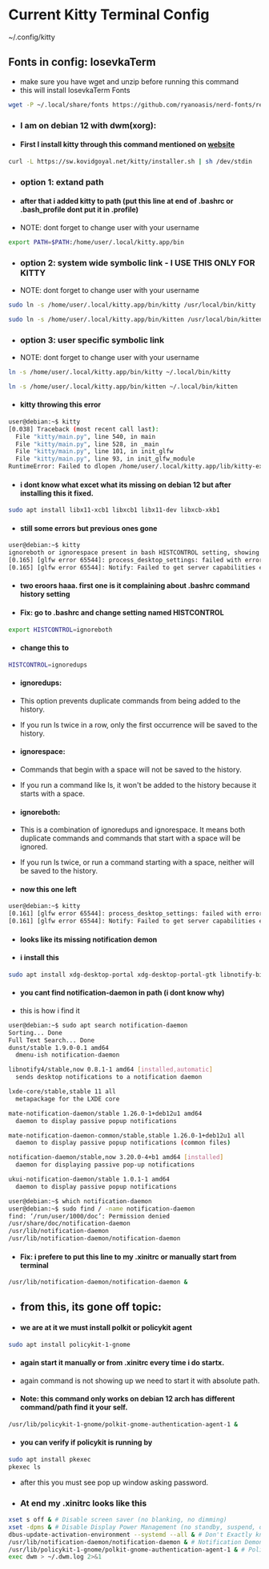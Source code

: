 
# Current Kitty Terminal Config

~/.config/kitty



## Fonts in config: IosevkaTerm

- make sure you have wget and unzip before running this command
- this will install IosevkaTerm Fonts

```bash
wget -P ~/.local/share/fonts https://github.com/ryanoasis/nerd-fonts/releases/download/v3.3.0/IosevkaTerm.zip && cd ~/.local/share/fonts && unzip IosevkaTerm.zip && rm IosevkaTerm.zip LICENSE.md README.md && fc-cache -fv
```

- ### I am on debian 12 with dwm(xorg):

- #### First I install kitty through this command mentioned on [website](https://sw.kovidgoyal.net/kitty/binary/)
```bash
curl -L https://sw.kovidgoyal.net/kitty/installer.sh | sh /dev/stdin
```

- ### option 1: extand path
- #### after that i added kitty to path (put this line at end of .bashrc or .bash_profile dont put it in .profile)
- NOTE: dont forget to change user with your username
```bash
export PATH=$PATH:/home/user/.local/kitty.app/bin
```

- ### option 2: system wide symbolic link - I USE THIS ONLY FOR KITTY
- NOTE: dont forget to change user with your username
```bash
sudo ln -s /home/user/.local/kitty.app/bin/kitty /usr/local/bin/kitty
```
```bash
sudo ln -s /home/user/.local/kitty.app/bin/kitten /usr/local/bin/kitten
```

 - ### option 3: user specific symbolic link
 - NOTE: dont forget to change user with your username
```bash
ln -s /home/user/.local/kitty.app/bin/kitty ~/.local/bin/kitty
```
```bash
ln -s /home/user/.local/kitty.app/bin/kitten ~/.local/bin/kitten
```

- #### kitty throwing this error
```bash
user@debian:~$ kitty
[0.038] Traceback (most recent call last):
  File "kitty/main.py", line 540, in main
  File "kitty/main.py", line 528, in _main
  File "kitty/main.py", line 101, in init_glfw
  File "kitty/main.py", line 93, in init_glfw_module
RuntimeError: Failed to dlopen /home/user/.local/kitty.app/lib/kitty-extensions/kitty.glfw-x11.so with error: libxcb-xkb.so.1: cannot open shared object file: No such file or directory
```

- #### i dont know what excet what its missing on debian 12 but after installing this it fixed.
```bash
sudo apt install libx11-xcb1 libxcb1 libx11-dev libxcb-xkb1
```

- #### still some errors but previous ones gone
```bash
user@debian:~$ kitty
ignoreboth or ignorespace present in bash HISTCONTROL setting, showing running command will not be robust
[0.165] [glfw error 65544]: process_desktop_settings: failed with error: [org.freedesktop.DBus.Error.ServiceUnknown] The name org.freedesktop.portal.Desktop was not provided by any .service files
[0.165] [glfw error 65544]: Notify: Failed to get server capabilities error: [org.freedesktop.DBus.Error.ServiceUnknown] The name org.freedesktop.Notifications was not provided by any .service files
```

- #### two eroors haaa. first one is it complaining about .bashrc command history setting
- #### Fix: go to .bashrc and change setting named HISTCONTROL
```bash
export HISTCONTROL=ignoreboth
```
- #### change this to
```bash
HISTCONTROL=ignoredups
```
- #### ignoredups:
- This option prevents duplicate commands from being added to the history.
- If you run ls twice in a row, only the first occurrence will be saved to the history.
- #### ignorespace:
- Commands that begin with a space will not be saved to the history.
- If you run a command like ls, it won't be added to the history because it starts with a space.
- #### ignoreboth:
- This is a combination of ignoredups and ignorespace. It means both duplicate commands and commands that start with a space will be ignored.
- If you run ls twice, or run a command starting with a space, neither will be saved to the history.

- #### now this one left
```bash
user@debian:~$ kitty
[0.161] [glfw error 65544]: process_desktop_settings: failed with error: [org.freedesktop.DBus.Error.ServiceUnknown] The name org.freedesktop.portal.Desktop was not provided by any .service files
[0.161] [glfw error 65544]: Notify: Failed to get server capabilities error: [org.freedesktop.DBus.Error.ServiceUnknown] The name org.freedesktop.Notifications was not provided by any .service files
```
- #### looks like its missing notification demon
- #### i install this
```bash
sudo apt install xdg-desktop-portal xdg-desktop-portal-gtk libnotify-bin notification-daemon
```
- #### you cant find notification-daemon in path (i dont know why)
- this is how i find it
```bash
user@debian:~$ sudo apt search notification-daemon
Sorting... Done
Full Text Search... Done
dunst/stable 1.9.0-0.1 amd64
  dmenu-ish notification-daemon

libnotify4/stable,now 0.8.1-1 amd64 [installed,automatic]
  sends desktop notifications to a notification daemon

lxde-core/stable,stable 11 all
  metapackage for the LXDE core

mate-notification-daemon/stable 1.26.0-1+deb12u1 amd64
  daemon to display passive popup notifications

mate-notification-daemon-common/stable,stable 1.26.0-1+deb12u1 all
  daemon to display passive popup notifications (common files)

notification-daemon/stable,now 3.20.0-4+b1 amd64 [installed]
  daemon for displaying passive pop-up notifications

ukui-notification-daemon/stable 1.0.1-1 amd64
  daemon to display passive popup notifications

user@debian:~$ which notification-daemon
user@debian:~$ sudo find / -name notification-daemon
find: ‘/run/user/1000/doc’: Permission denied
/usr/share/doc/notification-daemon
/usr/lib/notification-daemon
/usr/lib/notification-daemon/notification-daemon
```
- #### Fix: i prefere to put this line to my .xinitrc or manually start from terminal

```bash
/usr/lib/notification-daemon/notification-daemon &
```

- ## from this, its gone off topic:
- #### we are at it we must install polkit or policykit agent
```bash
sudo apt install policykit-1-gnome
```
- #### again start it manually or from .xinitrc every time i do startx.
- again command is not showing up we need to start it with absolute path.
- #### Note: this command only works on debian 12 arch has different command/path find it your self.
```bash
/usr/lib/policykit-1-gnome/polkit-gnome-authentication-agent-1 &
```

- #### you can verify if policykit is running by
```bash
sudo apt install pkexec
pkexec ls
```
- after this you must see pop up window asking password.

- ### At end my .xinitrc looks like this
```bash
xset s off & # Disable screen saver (no blanking, no dimming)
xset -dpms & # Disable Display Power Management (no standby, suspend, or power-off)
dbus-update-activation-environment --systemd --all & # Don't Exactly know which variables are updated but it's good idea to run it with startup, seen on forms
/usr/lib/notification-daemon/notification-daemon & # Notification Demon
/usr/lib/policykit-1-gnome/polkit-gnome-authentication-agent-1 & # Policykit / Authentication Agent
exec dwm > ~/.dwm.log 2>&1
```